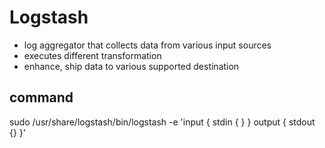 # Logstash
- log aggregator that collects data from various input sources
- executes different transformation
- enhance, ship data to various supported destination

## command
sudo /usr/share/logstash/bin/logstash -e 'input { stdin { } } output { stdout {} }'














